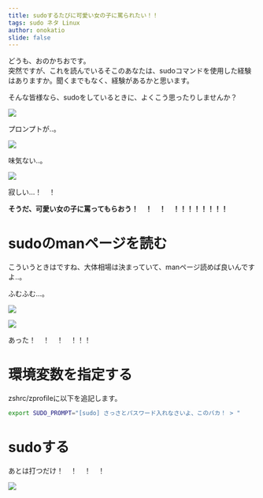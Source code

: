 ```yaml
---
title: sudoするたびに可愛い女の子に罵られたい！！
tags: sudo ネタ Linux
author: onokatio
slide: false
---
```

どうも、おのかちおです。  
突然ですが、これを読んでいるそこのあなたは、sudoコマンドを使用した経験はありますか。聞くまでもなく、経験があるかと思います。

そんな皆様なら、sudoをしているときに、よくこう思ったりしませんか？

![](https://blog.katio.net/resource/image/sudo-prompt.png)


プロンプトが‥。

![](https://blog.katio.net/resource/image/sudo-prompt-2.png)

味気ない‥。

![](https://blog.katio.net/resource/image/sudo-prompt-1.png)

寂しい…！　！

**そうだ、可愛い女の子に罵ってもらおう！　！　！　！！！！！！！！**

# sudoのmanページを読む

こういうときはですね、大体相場は決まっていて、manページ読めば良いんですよ‥。

ふむふむ…。

![](https://blog.katio.net/resource/image/sudo-prompt-man.png)

![](https://blog.katio.net/resource/image/sudo-prompt-man-1.png)

あった！　！　！　！！！

# 環境変数を指定する

zshrc/zprofileに以下を追記します。

```zsh
export SUDO_PROMPT="[sudo] さっさとパスワード入れなさいよ、このバカ！ > "
```

# sudoする

あとは打つだけ！　！　！　！

![](https://blog.katio.net/resource/image/sudo-prompt-echo-sd.png)

